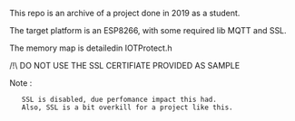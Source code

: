 This repo is an archive of a project done in 2019 as a student.

The target platform is an ESP8266, with some required lib MQTT and SSL.

The memory map is detailedin IOTProtect.h

/!\ DO NOT USE THE SSL CERTIFIATE PROVIDED AS SAMPLE

Note : 

       SSL is disabled, due perfomance impact this had.
       Also, SSL is a bit overkill for a project like this.

